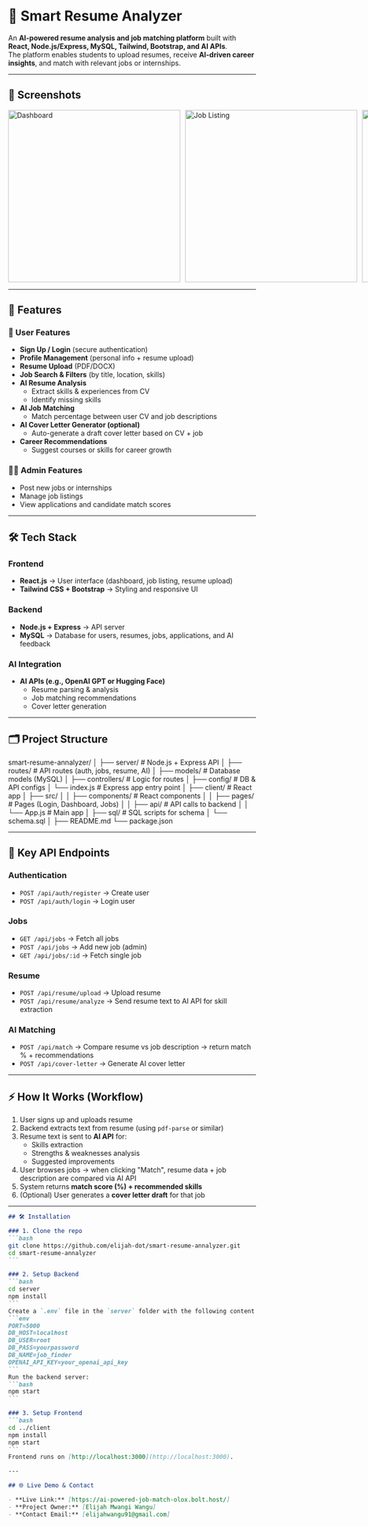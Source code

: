 # 📌 Smart Resume Analyzer

An **AI-powered resume analysis and job matching platform** built with **React, Node.js/Express, MySQL, Tailwind, Bootstrap, and AI APIs**.  
The platform enables students to upload resumes, receive **AI-driven career insights**, and match with relevant jobs or internships.

---

## 📸 Screenshots

<div style="display: flex; gap: 10px;">
  <img src="screenshots/dashboard.png" alt="Dashboard" width="350"/>
  <img src="screenshots/job-listing.png" alt="Job Listing" width="350"/>
  <img src="screenshots/resume-analysis.png" alt="Resume Analysis" width="350"/>
</div>

---

## 🚀 Features

### 👤 User Features
- **Sign Up / Login** (secure authentication)
- **Profile Management** (personal info + resume upload)
- **Resume Upload** (PDF/DOCX)
- **Job Search & Filters** (by title, location, skills)
- **AI Resume Analysis**
  - Extract skills & experiences from CV
  - Identify missing skills
- **AI Job Matching**
  - Match percentage between user CV and job descriptions
- **AI Cover Letter Generator (optional)**
  - Auto-generate a draft cover letter based on CV + job
- **Career Recommendations**
  - Suggest courses or skills for career growth

### 👨‍💼 Admin Features
- Post new jobs or internships
- Manage job listings
- View applications and candidate match scores

---

## 🛠️ Tech Stack

### Frontend
- **React.js** → User interface (dashboard, job listing, resume upload)
- **Tailwind CSS + Bootstrap** → Styling and responsive UI

### Backend
- **Node.js + Express** → API server
- **MySQL** → Database for users, resumes, jobs, applications, and AI feedback

### AI Integration
- **AI APIs (e.g., OpenAI GPT or Hugging Face)**
  - Resume parsing & analysis
  - Job matching recommendations
  - Cover letter generation

---

## 🗂️ Project Structure

smart-resume-annalyzer/
│
├── server/ # Node.js + Express API
│   ├── routes/ # API routes (auth, jobs, resume, AI)
│   ├── models/ # Database models (MySQL)
│   ├── controllers/ # Logic for routes
│   ├── config/ # DB & API configs
│   └── index.js # Express app entry point
│
├── client/ # React app
│   ├── src/
│   │   ├── components/ # React components
│   │   ├── pages/ # Pages (Login, Dashboard, Jobs)
│   │   ├── api/ # API calls to backend
│   │   └── App.js # Main app
│
├── sql/ # SQL scripts for schema
│   └── schema.sql
│
├── README.md
└── package.json

---

## 🔑 Key API Endpoints

### Authentication
- `POST /api/auth/register` → Create user
- `POST /api/auth/login` → Login user

### Jobs
- `GET /api/jobs` → Fetch all jobs
- `POST /api/jobs` → Add new job (admin)
- `GET /api/jobs/:id` → Fetch single job

### Resume
- `POST /api/resume/upload` → Upload resume
- `POST /api/resume/analyze` → Send resume text to AI API for skill extraction

### AI Matching
- `POST /api/match` → Compare resume vs job description → return match % + recommendations
- `POST /api/cover-letter` → Generate AI cover letter

---

## ⚡ How It Works (Workflow)

1. User signs up and uploads resume
2. Backend extracts text from resume (using `pdf-parse` or similar)
3. Resume text is sent to **AI API** for:
   - Skills extraction
   - Strengths & weaknesses analysis
   - Suggested improvements
4. User browses jobs → when clicking "Match", resume data + job description are compared via AI API
5. System returns **match score (%) + recommended skills**
6. (Optional) User generates a **cover letter draft** for that job

---

````markdown
## 🛠️ Installation

### 1. Clone the repo
```bash
git clone https://github.com/elijah-dot/smart-resume-annalyzer.git
cd smart-resume-annalyzer
```

### 2. Setup Backend
```bash
cd server
npm install
```
Create a `.env` file in the `server` folder with the following content:
```env
PORT=5000
DB_HOST=localhost
DB_USER=root
DB_PASS=yourpassword
DB_NAME=job_finder
OPENAI_API_KEY=your_openai_api_key
```
Run the backend server:
```bash
npm start
```

### 3. Setup Frontend
```bash
cd ../client
npm install
npm start
```
Frontend runs on [http://localhost:3000](http://localhost:3000).

---

## 🌐 Live Demo & Contact

- **Live Link:** [https://ai-powered-job-match-olox.bolt.host/]
- **Project Owner:** [Elijah Mwangi Wangu]
- **Contact Email:** [elijahwangu91@gmail.com]

